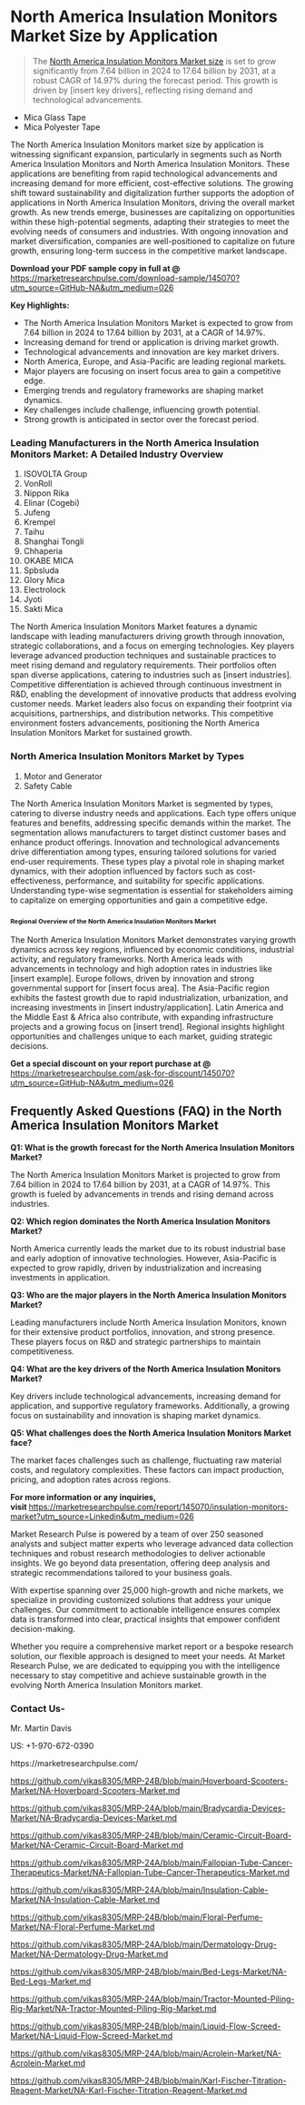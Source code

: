 <h1>North America Insulation Monitors Market&nbsp;Size by Application</h1><blockquote><p>The <a href="https://marketresearchpulse.com/download-sample/145070?utm_source=GitHub-NA&amp;utm_medium=026">North America Insulation Monitors Market size</a> is set to grow significantly from 7.64 billion in 2024 to 17.64 billion by 2031, at a robust CAGR of 14.97% during the forecast period. This growth is driven by [insert key drivers], reflecting rising demand and technological advancements.</p></blockquote><ul><li>Mica Glass Tape<li> Mica Polyester Tape</li></ul><p>The North America Insulation Monitors market size by application is witnessing significant expansion, particularly in segments such as North America Insulation Monitors and North America Insulation Monitors. These applications are benefiting from rapid technological advancements and increasing demand for more efficient, cost-effective solutions. The growing shift toward sustainability and digitalization further supports the adoption of applications in North America Insulation Monitors, driving the overall market growth. As new trends emerge, businesses are capitalizing on opportunities within these high-potential segments, adapting their strategies to meet the evolving needs of consumers and industries. With ongoing innovation and market diversification, companies are well-positioned to capitalize on future growth, ensuring long-term success in the competitive market landscape.</p><p><strong>Download your PDF sample copy in full at @ </strong><a href="https://marketresearchpulse.com/download-sample/145070?utm_source=GitHub-NA&amp;utm_medium=026">https://marketresearchpulse.com/download-sample/145070?utm_source=GitHub-NA&amp;utm_medium=026</a></p><p><strong>Key Highlights: </strong></p><ul><li>The North America Insulation Monitors Market is expected to grow from 7.64 billion in 2024 to 17.64 billion by 2031, at a CAGR of 14.97%.</li><li>Increasing demand for trend or application is driving market growth.</li><li>Technological advancements and innovation are key market drivers.</li><li>North America, Europe, and Asia-Pacific are leading regional markets.</li><li>Major players are focusing on insert focus area to gain a competitive edge.</li><li>Emerging trends and regulatory frameworks are shaping market dynamics.</li><li>Key challenges include challenge, influencing growth potential.</li><li>Strong growth is anticipated in sector over the forecast period.</li></ul><h3>Leading Manufacturers in the North America Insulation Monitors Market: A Detailed Industry Overview</h3><ol><li>ISOVOLTA Group</li><li>VonRoll</li><li>Nippon Rika</li><li>Elinar (Cogebi)</li><li>Jufeng</li><li>Krempel</li><li>Taihu</li><li>Shanghai Tongli</li><li>Chhaperia</li><li>OKABE MICA</li><li>Spbsluda</li><li>Glory Mica</li><li>Electrolock</li><li>Jyoti</li><li>Sakti Mica</li></ol><div class="flex max-w-full flex-col flex-grow"><div class="min-h-8 text-message flex w-full flex-col items-end gap-2 whitespace-normal break-words [.text-message+&amp;]:mt-5" dir="auto" data-message-author-role="assistant" data-message-id="fd8432e4-4910-450d-b182-61b7bfb0a01f" data-message-model-slug="gpt-4o"><div class="flex w-full flex-col gap-1 empty:hidden first:pt-[3px]"><div class="markdown prose w-full break-words dark:prose-invert light"><p>The North America Insulation Monitors Market features a dynamic landscape with leading manufacturers driving growth through innovation, strategic collaborations, and a focus on emerging technologies. Key players leverage advanced production techniques and sustainable practices to meet rising demand and regulatory requirements. Their portfolios often span diverse applications, catering to industries such as [insert industries]. Competitive differentiation is achieved through continuous investment in R&amp;D, enabling the development of innovative products that address evolving customer needs. Market leaders also focus on expanding their footprint via acquisitions, partnerships, and distribution networks. This competitive environment fosters advancements, positioning the North America Insulation Monitors Market for sustained growth.</p></div></div></div></div><h3>North America Insulation Monitors Market by Types</h3><ol><li>Motor and Generator<li> Safety Cable</li></ol><div class="flex max-w-full flex-col flex-grow"><div class="min-h-8 text-message flex w-full flex-col items-end gap-2 whitespace-normal break-words [.text-message+&amp;]:mt-5" dir="auto" data-message-author-role="assistant" data-message-id="084470be-0bb7-4664-bddf-5156b4f41249" data-message-model-slug="gpt-4o-mini"><div class="flex w-full flex-col gap-1 empty:hidden first:pt-[3px]"><div class="markdown prose w-full break-words dark:prose-invert light"><p>The North America Insulation Monitors Market is segmented by types, catering to diverse industry needs and applications. Each type offers unique features and benefits, addressing specific demands within the market. The segmentation allows manufacturers to target distinct customer bases and enhance product offerings. Innovation and technological advancements drive differentiation among types, ensuring tailored solutions for varied end-user requirements. These types play a pivotal role in shaping market dynamics, with their adoption influenced by factors such as cost-effectiveness, performance, and suitability for specific applications. Understanding type-wise segmentation is essential for stakeholders aiming to capitalize on emerging opportunities and gain a competitive edge.</p></div></div></div></div><h3><span style="font-size: 11px;">Regional Overview of the North America Insulation Monitors Market</span></h3><div class="flex max-w-full flex-col flex-grow"><div class="min-h-8 text-message flex w-full flex-col items-end gap-2 whitespace-normal break-words [.text-message+&amp;]:mt-5" dir="auto" data-message-author-role="assistant" data-message-id="e9038762-ce64-4e30-91c9-9bd413514231" data-message-model-slug="gpt-4o-mini"><div class="flex w-full flex-col gap-1 empty:hidden first:pt-[3px]"><div class="markdown prose w-full break-words dark:prose-invert light"><p>The North America Insulation Monitors Market demonstrates varying growth dynamics across key regions, influenced by economic conditions, industrial activity, and regulatory frameworks. North America leads with advancements in technology and high adoption rates in industries like [insert example]. Europe follows, driven by innovation and strong governmental support for [insert focus area]. The Asia-Pacific region exhibits the fastest growth due to rapid industrialization, urbanization, and increasing investments in [insert industry/application]. Latin America and the Middle East &amp; Africa also contribute, with expanding infrastructure projects and a growing focus on [insert trend]. Regional insights highlight opportunities and challenges unique to each market, guiding strategic decisions.</p></div></div></div></div><p><strong>Get a special discount on your report purchase at @ </strong><a href="https://marketresearchpulse.com/ask-for-discount/145070?utm_source=GitHub-NA&amp;utm_medium=026">https://marketresearchpulse.com/ask-for-discount/145070?utm_source=GitHub-NA&amp;utm_medium=026</a></p><h2>Frequently Asked Questions (FAQ) in the North America Insulation Monitors Market</h2><p><strong>Q1: What is the growth forecast for the North America Insulation Monitors Market?</strong></p><p>The North America Insulation Monitors Market is projected to grow from 7.64 billion in 2024 to 17.64 billion by 2031, at a CAGR of 14.97%. This growth is fueled by advancements in trends and rising demand across industries.</p><p><strong>Q2: Which region dominates the North America Insulation Monitors Market?</strong></p><p>North America currently leads the market due to its robust industrial base and early adoption of innovative technologies. However, Asia-Pacific is expected to grow rapidly, driven by industrialization and increasing investments in application.</p><p><strong>Q3: Who are the major players in the North America Insulation Monitors Market?</strong></p><p>Leading manufacturers include North America Insulation Monitors, known for their extensive product portfolios, innovation, and strong presence. These players focus on R&amp;D and strategic partnerships to maintain competitiveness.</p><p><strong>Q4: What are the key drivers of the North America Insulation Monitors Market?</strong></p><p>Key drivers include technological advancements, increasing demand for application, and supportive regulatory frameworks. Additionally, a growing focus on sustainability and innovation is shaping market dynamics.</p><p><strong>Q5: What challenges does the North America Insulation Monitors Market face?</strong></p><p>The market faces challenges such as challenge, fluctuating raw material costs, and regulatory complexities. These factors can impact production, pricing, and adoption rates across regions.</p><p><strong>For more information or any inquiries, visit&nbsp;</strong><a href="https://marketresearchpulse.com/report/145070/insulation-monitors-market?utm_source=Linkedin&utm_medium=026">https://marketresearchpulse.com/report/145070/insulation-monitors-market?utm_source=Linkedin&utm_medium=026</a></p><p>Market Research Pulse is powered by a team of over 250 seasoned analysts and subject matter experts who leverage advanced data collection techniques and robust research methodologies to deliver actionable insights. We go beyond data presentation, offering deep analysis and strategic recommendations tailored to your business goals.</p><p>With expertise spanning over 25,000 high-growth and niche markets, we specialize in providing customized solutions that address your unique challenges. Our commitment to actionable intelligence ensures complex data is transformed into clear, practical insights that empower confident decision-making.</p><p>Whether you require a comprehensive market report or a bespoke research solution, our flexible approach is designed to meet your needs. At Market Research Pulse, we are dedicated to equipping you with the intelligence necessary to stay competitive and achieve sustainable growth in the evolving North America Insulation Monitors market.</p><h3><strong>Contact Us-</strong></h3><p>Mr. Martin Davis</p><p>US: +1-970-672-0390</p><p>https://marketresearchpulse.com/</p><p><a href="https://github.com/vikas8305/MRP-24B/blob/main/Hoverboard-Scooters-Market/NA-Hoverboard-Scooters-Market.md">https://github.com/vikas8305/MRP-24B/blob/main/Hoverboard-Scooters-Market/NA-Hoverboard-Scooters-Market.md</a></p><p><a href="https://github.com/vikas8305/MRP-24A/blob/main/Bradycardia-Devices-Market/NA-Bradycardia-Devices-Market.md">https://github.com/vikas8305/MRP-24A/blob/main/Bradycardia-Devices-Market/NA-Bradycardia-Devices-Market.md</a></p><p><a href="https://github.com/vikas8305/MRP-24B/blob/main/Ceramic-Circuit-Board-Market/NA-Ceramic-Circuit-Board-Market.md">https://github.com/vikas8305/MRP-24B/blob/main/Ceramic-Circuit-Board-Market/NA-Ceramic-Circuit-Board-Market.md</a></p><p><a href="https://github.com/vikas8305/MRP-24A/blob/main/Fallopian-Tube-Cancer-Therapeutics-Market/NA-Fallopian-Tube-Cancer-Therapeutics-Market.md">https://github.com/vikas8305/MRP-24A/blob/main/Fallopian-Tube-Cancer-Therapeutics-Market/NA-Fallopian-Tube-Cancer-Therapeutics-Market.md</a></p><p><a href="https://github.com/vikas8305/MRP-24A/blob/main/Insulation-Cable-Market/NA-Insulation-Cable-Market.md">https://github.com/vikas8305/MRP-24A/blob/main/Insulation-Cable-Market/NA-Insulation-Cable-Market.md</a></p><p><a href="https://github.com/vikas8305/MRP-24B/blob/main/Floral-Perfume-Market/NA-Floral-Perfume-Market.md">https://github.com/vikas8305/MRP-24B/blob/main/Floral-Perfume-Market/NA-Floral-Perfume-Market.md</a></p><p><a href="https://github.com/vikas8305/MRP-24A/blob/main/Dermatology-Drug-Market/NA-Dermatology-Drug-Market.md">https://github.com/vikas8305/MRP-24A/blob/main/Dermatology-Drug-Market/NA-Dermatology-Drug-Market.md</a></p><p><a href="https://github.com/vikas8305/MRP-24B/blob/main/Bed-Legs-Market/NA-Bed-Legs-Market.md">https://github.com/vikas8305/MRP-24B/blob/main/Bed-Legs-Market/NA-Bed-Legs-Market.md</a></p><p><a href="https://github.com/vikas8305/MRP-24A/blob/main/Tractor-Mounted-Piling-Rig-Market/NA-Tractor-Mounted-Piling-Rig-Market.md">https://github.com/vikas8305/MRP-24A/blob/main/Tractor-Mounted-Piling-Rig-Market/NA-Tractor-Mounted-Piling-Rig-Market.md</a></p><p><a href="https://github.com/vikas8305/MRP-24B/blob/main/Liquid-Flow-Screed-Market/NA-Liquid-Flow-Screed-Market.md">https://github.com/vikas8305/MRP-24B/blob/main/Liquid-Flow-Screed-Market/NA-Liquid-Flow-Screed-Market.md</a></p><p><a href="https://github.com/vikas8305/MRP-24A/blob/main/Acrolein-Market/NA-Acrolein-Market.md">https://github.com/vikas8305/MRP-24A/blob/main/Acrolein-Market/NA-Acrolein-Market.md</a></p><p><a href="https://github.com/vikas8305/MRP-24B/blob/main/Karl-Fischer-Titration-Reagent-Market/NA-Karl-Fischer-Titration-Reagent-Market.md">https://github.com/vikas8305/MRP-24B/blob/main/Karl-Fischer-Titration-Reagent-Market/NA-Karl-Fischer-Titration-Reagent-Market.md</a></p>
